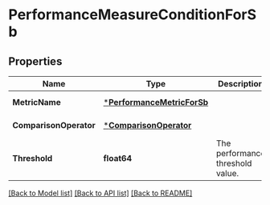 # PerformanceMeasureConditionForSb

## Properties
Name | Type | Description | Notes
------------ | ------------- | ------------- | -------------
**MetricName** | [***PerformanceMetricForSb**](PerformanceMetricForSB.md) |  | [default to null]
**ComparisonOperator** | [***ComparisonOperator**](ComparisonOperator.md) |  | [default to null]
**Threshold** | **float64** | The performance threshold value. | [default to null]

[[Back to Model list]](../README.md#documentation-for-models) [[Back to API list]](../README.md#documentation-for-api-endpoints) [[Back to README]](../README.md)

